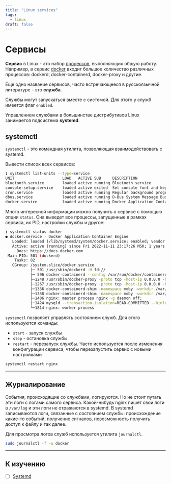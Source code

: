 ```yaml
---
title: "Linux services"
tags:
  - linux
draft: false
---
```


# Сервисы

__Сервис__ в Linux - это набор [процессов](./processes.md), выполняющих общую работу.
Например, в сервис [docker](../devops/docker.md) входит большое количество различных процессов: dockerd, docker-containerd, docker-proxy и другие.

Еще одно название сервисов, часто встречающееся в русскоязычной литературе - это __служба__.

Службы могут запускаться вместе с системой.
Для этого у служб имеется флаг `enabled`.

Управлением службами в большинстве дистрибутивов Linux занимается подсистема __systemd__.


## systemctl

`systemctl` - это командная утилита, позволяющая взаимодействовать с systemd.

Вывести список всех сервисов:
```bash
❯ systemctl list-units --type=service
UNIT                     LOAD   ACTIVE SUB     DESCRIPTION
bluetooth.service        loaded active running Bluetooth service
console-setup.service    loaded active exited  Set console font and keymap
cron.service             loaded active running Regular background program processing daemon
dbus.service             loaded active running D-Bus System Message Bus
docker.service           loaded active running Docker Application Container Engine
```

Много интересной информации можно получить о сервисе с помощью опции `status`.
Она выведет все процессы, запущенные в рамках сервиса, их PID, настройки службы и другое:
```bash
❯ systemctl status docker
● docker.service - Docker Application Container Engine
   Loaded: loaded (/lib/systemd/system/docker.service; enabled; vendor preset: enabled)
   Active: active (running) since Fri 2022-11-11 23:17:26 MSK; 1 years 6 months ago
     Docs: https://docs.docker.com
 Main PID: 501 (dockerd)
    Tasks: 82
   CGroup: /system.slice/docker.service
           ├─ 501 /usr/sbin/dockerd -H fd://
           ├─ 596 docker-containerd --config /var/run/docker/containerd/containerd.toml --log-level info
           ├─1248 /usr/sbin/docker-proxy -proto tcp -host-ip 0.0.0.0 -host-port 443 -container-ip 172.19.0.2 -container-port 443
           ├─1267 /usr/sbin/docker-proxy -proto tcp -host-ip 0.0.0.0 -host-port 80 -container-ip 172.19.0.2 -container-port 80
           ├─1336 docker-containerd-shim -namespace moby -workdir /var/lib/docker/containerd/daemon/io.containerd.runtime.v1.linux/moby/4da4e6a36c83c5f9187346
           ├─1338 docker-containerd-shim -namespace moby -workdir /var/lib/docker/containerd/daemon/io.containerd.runtime.v1.linux/moby/d67004cb0e8e7b0c3b71ad
           ├─1406 nginx: master process nginx -g daemon off;
           ├─1424 mysqld --transaction-isolation=READ-COMMITTED --binlog-format=ROW
           └─1814 nginx: worker process
```

`systemctl` позволяет управлять состоянием служб.
Для этого используются команды:
- `start` - запуск службы
- `stop` - остановка службы
- `restart` - перезапуск службы. Часто используется после изменения конфигурации сервиса, чтобы перезапустить сервис с новыми настройками

```bash
systemctl restart nginx
```


---
## Журналирование

События, происходящие со службами, логируются.
Но не стоит путать эти логи с логами самого сервиса.
Какой-нибудь nginx пишет свои логи в `/var/log` и эти логи не отражаются в systemd.
В systemd записываются логи, связанные с состоянием службы: происхождение какие-то событий, получение сигналов, невозможность получить доступ к файлу и так далее.

Для просмотра логов служб используется утилита `journalctl`.
```bash
sudo journalctl -f -u docker
```


---
## К изучению

- [ ] [Systemd](https://www.computernetworkingnotes.com/linux-tutorials/systemd-units-explained-with-types-and-states.html)
